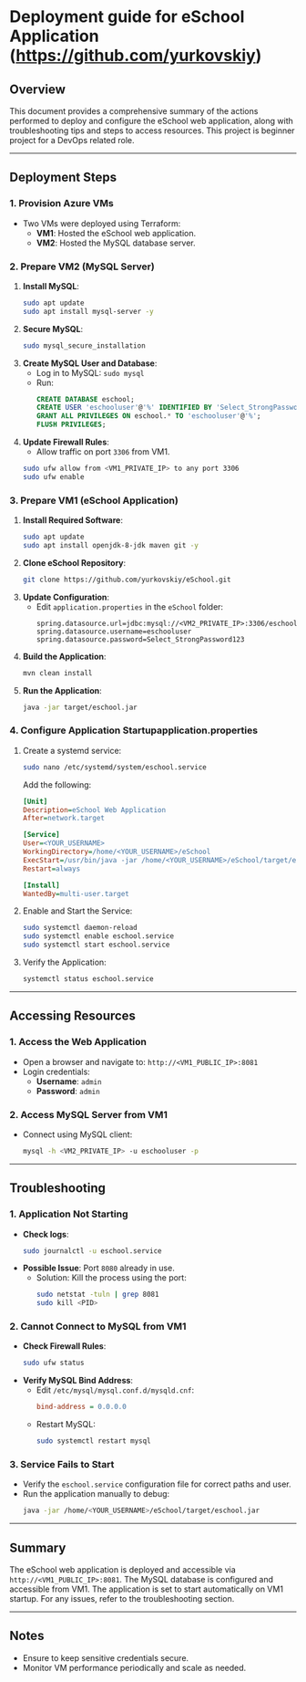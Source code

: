# Deployment guide for eSchool Application (https://github.com/yurkovskiy)

## Overview

This document provides a comprehensive summary of the actions performed to deploy and configure the eSchool web application, along with troubleshooting tips and steps to access resources. 
This project is beginner project for a DevOps related role.

---

## Deployment Steps

### 1. **Provision Azure VMs**

- Two VMs were deployed using Terraform:
  - **VM1**: Hosted the eSchool web application.
  - **VM2**: Hosted the MySQL database server.

### 2. **Prepare VM2 (MySQL Server)**

1. **Install MySQL**:
   ```bash
   sudo apt update
   sudo apt install mysql-server -y
   ```
2. **Secure MySQL**:
   ```bash
   sudo mysql_secure_installation
   ```
3. **Create MySQL User and Database**:
   - Log in to MySQL: `sudo mysql`
   - Run:
     ```sql
     CREATE DATABASE eschool;
     CREATE USER 'eschooluser'@'%' IDENTIFIED BY 'Select_StrongPassword123';
     GRANT ALL PRIVILEGES ON eschool.* TO 'eschooluser'@'%';
     FLUSH PRIVILEGES;
     ```
4. **Update Firewall Rules**:
   - Allow traffic on port `3306` from VM1.
   ```bash
   sudo ufw allow from <VM1_PRIVATE_IP> to any port 3306
   sudo ufw enable
   ```

### 3. **Prepare VM1 (eSchool Application)**

1. **Install Required Software**:
   ```bash
   sudo apt update
   sudo apt install openjdk-8-jdk maven git -y
   ```
2. **Clone eSchool Repository**:
   ```bash
   git clone https://github.com/yurkovskiy/eSchool.git
   ```
3. **Update Configuration**:
   - Edit `application.properties` in the `eSchool` folder:
     ```properties
     spring.datasource.url=jdbc:mysql://<VM2_PRIVATE_IP>:3306/eschool
     spring.datasource.username=eschooluser
     spring.datasource.password=Select_StrongPassword123
     ```
4. **Build the Application**:
   ```bash
   mvn clean install
   ```
5. **Run the Application**:
   ```bash
   java -jar target/eschool.jar
   ```

### 4. **Configure Application Startupapplication.properties**

1. Create a systemd service:
   ```bash
   sudo nano /etc/systemd/system/eschool.service
   ```
   Add the following:
   ```ini
   [Unit]
   Description=eSchool Web Application
   After=network.target

   [Service]
   User=<YOUR_USERNAME>
   WorkingDirectory=/home/<YOUR_USERNAME>/eSchool
   ExecStart=/usr/bin/java -jar /home/<YOUR_USERNAME>/eSchool/target/eschool.jar
   Restart=always

   [Install]
   WantedBy=multi-user.target
   ```
2. Enable and Start the Service:
   ```bash
   sudo systemctl daemon-reload
   sudo systemctl enable eschool.service
   sudo systemctl start eschool.service
   ```
3. Verify the Application:
   ```bash
   systemctl status eschool.service
   ```

---

## Accessing Resources

### 1. **Access the Web Application**

- Open a browser and navigate to: `http://<VM1_PUBLIC_IP>:8081`
- Login credentials:
  - **Username**: `admin`
  - **Password**: `admin`

### 2. **Access MySQL Server from VM1**

- Connect using MySQL client:
  ```bash
  mysql -h <VM2_PRIVATE_IP> -u eschooluser -p
  ```

---

## Troubleshooting

### 1. **Application Not Starting**

- **Check logs**:
  ```bash
  sudo journalctl -u eschool.service
  ```
- **Possible Issue**: Port `8080` already in use.
  - Solution: Kill the process using the port:
    ```bash
    sudo netstat -tuln | grep 8081
    sudo kill <PID>
    ```

### 2. **Cannot Connect to MySQL from VM1**

- **Check Firewall Rules**:
  ```bash
  sudo ufw status
  ```
- **Verify MySQL Bind Address**:
  - Edit `/etc/mysql/mysql.conf.d/mysqld.cnf`:
    ```ini
    bind-address = 0.0.0.0
    ```
  - Restart MySQL:
    ```bash
    sudo systemctl restart mysql
    ```

### 3. **Service Fails to Start**

- Verify the `eschool.service` configuration file for correct paths and user.
- Run the application manually to debug:
  ```bash
  java -jar /home/<YOUR_USERNAME>/eSchool/target/eschool.jar
  ```

---

## Summary

The eSchool web application is deployed and accessible via `http://<VM1_PUBLIC_IP>:8081`. The MySQL database is configured and accessible from VM1. The application is set to start automatically on VM1 startup. For any issues, refer to the troubleshooting section.

---

## Notes

- Ensure to keep sensitive credentials secure.
- Monitor VM performance periodically and scale as needed.

